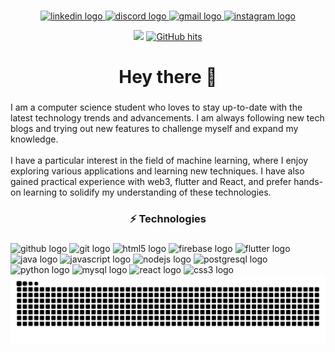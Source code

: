 <div align="center">
</div>

###

<div align="center">
  <a href="https://tr.linkedin.com/in/berkay-y%C4%B1ld%C4%B1z-012393196" target="[_blank](https://tr.linkedin.com/in/berkay-y%C4%B1ld%C4%B1z-012393196)">
    <img src="https://img.shields.io/static/v1?message=LinkedIn&logo=linkedin&label=&color=0077B5&logoColor=white&labelColor=&style=for-the-badge" height="25" alt="linkedin logo"  />
  </a>
  <a href="https://discordapp.com/users/berykay#7937" target="_blank">
    <img src="https://img.shields.io/static/v1?message=Discord&logo=discord&label=&color=7289DA&logoColor=white&labelColor=&style=for-the-badge" height="25" alt="discord logo"  />
  </a>
  <a href="mailto:berkayyildiz550@gmail.com">
    <img src="https://img.shields.io/static/v1?message=Gmail&logo=gmail&label=&color=D14836&logoColor=white&labelColor=&style=for-the-badge" height="25" alt="gmail logo"  />
  </a>
  <a href="https://www.instagram.com/berkayldz16/?next=%2F" target="_blank">
    <img src="https://img.shields.io/static/v1?message=Instagram&logo=instagram&label=&color=E4405F&logoColor=white&labelColor=&style=for-the-badge" height="25" alt="instagram logo"  />
  </a>
</div>

 <div align="center">
  
  ![](https://komarev.com/ghpvc/?username=berykay) 
  <a href="https://github.com/berykay/berykay" target="_blank"><img alt="GitHub hits" src="https://img.shields.io/github/last-commit/berykay/berykay?label=profile%20updated&style=flat-square"></a>
</div>

<h1 align="center">Hey there 👋</h1>

###

<p align="left">I am a computer science student who loves to stay up-to-date with the latest technology trends and advancements. I am always following new tech blogs and trying out new features to challenge myself and expand my knowledge.<br><br>I have a particular interest in the field of machine learning, where I enjoy exploring various applications and learning new techniques. I have also gained practical experience with web3, flutter and React, and prefer hands-on learning to solidify my understanding of these technologies.</p>

###

<h3 align="center">⚡ Technologies</h3>

###

<div align="left">
  <img src="https://cdn.jsdelivr.net/gh/devicons/devicon/icons/github/github-original.svg" height="40" width="52" alt="github logo"  />
  <img src="https://cdn.jsdelivr.net/gh/devicons/devicon/icons/git/git-original.svg" height="40" width="52" alt="git logo"  />
  <img src="https://cdn.jsdelivr.net/gh/devicons/devicon/icons/html5/html5-original.svg" height="40" width="52" alt="html5 logo"  />
  <img src="https://cdn.jsdelivr.net/gh/devicons/devicon/icons/firebase/firebase-plain.svg" height="40" width="52" alt="firebase logo"  />
  <img src="https://cdn.jsdelivr.net/gh/devicons/devicon/icons/flutter/flutter-original.svg" height="40" width="52" alt="flutter logo"  />
  <img src="https://cdn.jsdelivr.net/gh/devicons/devicon/icons/java/java-original.svg" height="40" width="52" alt="java logo"  />
  <img src="https://cdn.jsdelivr.net/gh/devicons/devicon/icons/javascript/javascript-original.svg" height="40" width="52" alt="javascript logo"  />
  <img src="https://cdn.jsdelivr.net/gh/devicons/devicon/icons/nodejs/nodejs-original.svg" height="40" width="52" alt="nodejs logo"  />
  <img src="https://cdn.jsdelivr.net/gh/devicons/devicon/icons/postgresql/postgresql-original.svg" height="40" width="52" alt="postgresql logo"  />
  <img src="https://cdn.jsdelivr.net/gh/devicons/devicon/icons/python/python-original.svg" height="40" width="52" alt="python logo"  />
  <img src="https://cdn.jsdelivr.net/gh/devicons/devicon/icons/mysql/mysql-original.svg" height="40" width="52" alt="mysql logo"  />
  <img src="https://cdn.jsdelivr.net/gh/devicons/devicon/icons/react/react-original.svg" height="40" width="52" alt="react logo"  />
  <img src="https://cdn.jsdelivr.net/gh/devicons/devicon/icons/css3/css3-original.svg" height="40" width="52" alt="css3 logo"  />
</div>

<picture>
  <source media="(prefers-color-scheme: dark)" srcset="https://raw.githubusercontent.com/berykay/berykay/output/github-contribution-grid-snake-dark.svg">
  <source media="(prefers-color-scheme: light)" srcset="https://raw.githubusercontent.com/berykay/berykay/output/github-contribution-grid-snake.svg">
  <img alt="github contribution grid snake animation" src="https://raw.githubusercontent.com/berykay/berykay/output/github-contribution-grid-snake.svg">
</picture>
